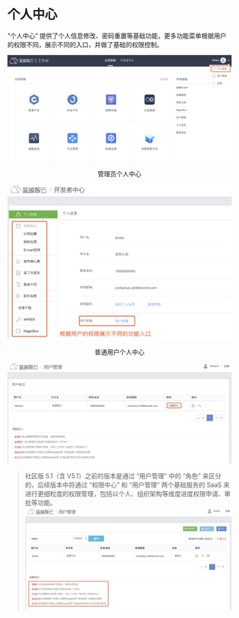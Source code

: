 # 个人中心

“个人中心” 提供了个人信息修改、密码重置等基础功能，更多功能菜单根据用户的权限不同，展示不同的入口，并做了基础的权限控制。

![](../assets/personalcenter.png)

<center>管理员个人中心</center>

![](../assets/personalcenteroption.png)

<center>普通用户个人中心</center>

![](../assets/putongyonghu.png)


> 社区版 5.1（含 V5.1）之前的版本是通过 “用户管理” 中的 “角色” 来区分的，后续版本中将通过 “权限中心” 和 “用户管理” 两个基础服务的 SaaS 来进行更细粒度的权限管理，包括以个人、组织架构等维度进度权限申请、审批等功能。
![](../assets/usermanage.png)
